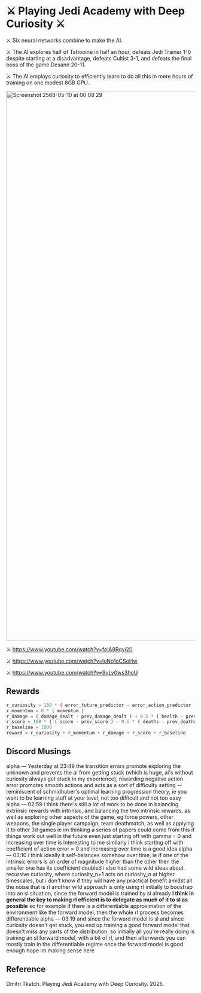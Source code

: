 # ⚔️ Playing Jedi Academy with Deep Curiosity ⚔️

⚔️ Six neural networks combine to make the AI.

⚔️ The AI explores half of Tattooine in half an hour, defeats Jedi Trainer 1-0 despite starting at a disadvantage, defeats Cultist 3-1, and defeats the final boss of the game Desann 20-11. 

⚔️ The AI employs curiosity to efficiently learn to do all this in mere hours of training on one modest 8GB GPU.

<img width="1470" alt="Screenshot 2568-05-10 at 00 08 29" src="https://github.com/user-attachments/assets/26a04bc4-7ca3-412b-a8fc-65e8dce597f7" />


⚔️ https://www.youtube.com/watch?v=folA8Rqyi20

⚔️ https://www.youtube.com/watch?v=luNo1oCSoHw

⚔️ https://www.youtube.com/watch?v=9vLv0ws3hoU

## Rewards

```py
r_curiosity = 100 * ( error_future_predictor - error_action_predictor )
r_momentum = 0 * ( momentum )
r_damage = ( damage_dealt - prev_damage_dealt ) + 0.5 * ( health - prev_health ) + 0.5 * ( shield - prev_shield )
r_score = 100 * ( ( score - prev_score ) - 0.5 * ( deaths - prev_deaths ) )
r_baseline = 1800
reward = r_curiosity + r_momentum + r_damage + r_score + r_baseline
```

## Discord Musings

alpha — Yesterday at 23:49
the transition errors promote exploring the unknown and prevents the ai from getting stuck (which is huge, ai's without curiosity always get stuck in my experience), rewarding negative action error promotes smooth actions and acts as a sort of difficulty setting -- reminiscent of schmidhuber's optimal learning progression theory, ie you want to be learning stuff at your level, not too difficult and not too easy
alpha — 02:59
i think there's still a lot of work to be done in balancing extrinsic rewards with intrinsic, and balancing the two intrinsic rewards, as well as exploring other aspects of the game, eg force powers, other weapons, the single player campaign, team deathmatch, as well as applying it to other 3d games
ie im thinking a series of papers could come from this if things work out well in the future 
even just starting off with gamma = 0 and increasing over time is interesting to me
similarly i think starting off with coefficient of action error = 0 and increasing over time is a good idea
alpha — 03:10
i think ideally it self-balances somehow over time, ie if one of the intrinsic errors is an order of magnitude higher than the other then the smaller one has its coefficient doubled
i also had some wild ideas about recursive curiosity, where curiosity_n+1 acts on curiosity_n at higher timescales, but i don't know if they will have any practical benefit amidst all the noise that is rl
another wild approach is only using rl initially to boostrap into an sl situation, since the forward model is trained by sl already
**i think in general the key to making rl efficient is to delegate as much of it to sl as possible**
so for example if there is a differentiable approximation of the environment like the forward model, then the whole rl process becomes differentiable
alpha — 03:19
and since the forward model is sl and since curiosity doesn't get stuck, you end up training a good forward model that doesn't miss any parts of the distribution, so initially all you're really doing is training an sl forward model, with a bit of rl, and then afterwards you can mostly train in the differentiable regime once the forward model is good enough
hope im making sense here

## Reference

Dmitri Tkatch. Playing Jedi Academy with Deep Curiosity. 2025.




